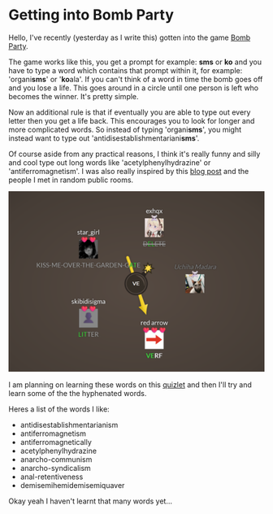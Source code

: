 # Getting into Bomb Party 

Hello, I've recently (yesterday as I write this) gotten into the game [Bomb Party](https://jklm.fun/). 

The game works like this, you get a prompt for example: **sms** or **ko** and you have to type a word which contains that prompt within it, for example: 'organi**sms**' or '**ko**ala'. If you can't think of a word in time the bomb goes off and you lose a life. This goes around in a circle until one person is left who becomes the winner. It's pretty simple.

Now an additional rule is that if eventually you are able to type out every letter then you get a life back. This encourages you to look for longer and more complicated words. So instead of typing 'organi**sms**', you might instead want to type out 'antidisestablishmentariani**sms**'. 

Of course aside from any practical reasons, I think it's really funny and silly and cool type out long words like 'acetylphenylhydrazine' or 'antiferromagnetism'. I was also really inspired by this [blog post](https://sillysalmon.bearblog.dev/001-learning-words-for-bomb-party/) and the people I met in random public rooms. 

![isn't this sick](.\image.png)


I am planning on learning these words on this [quizlet](https://quizlet.com/697975615/bombparty-long-word-flash-cards/) and then I'll try and learn some of the the hyphenated words.

Heres a list of the words I like:
- antidisestablishmentarianism
- antiferromagnetism
- antiferromagnetically
- acetylphenylhydrazine
- anarcho-communism
- anarcho-syndicalism
- anal-retentiveness
- demisemihemidemisemiquaver

Okay yeah I haven't learnt that many words yet...
